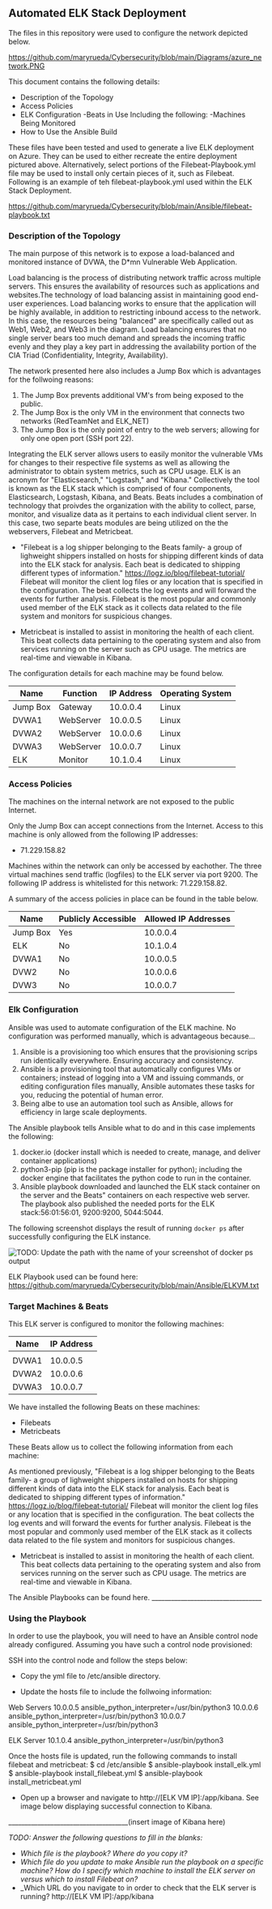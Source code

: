 ## Automated ELK Stack Deployment

The files in this repository were used to configure the network depicted below.

https://github.com/maryrueda/Cybersecurity/blob/main/Diagrams/azure_network.PNG

This document contains the following details:
- Description of the Topology 
- Access Policies
- ELK Configuration
-Beats in Use Including the following:
-Machines Being Monitored
- How to Use the Ansible Build

These files have been tested and used to generate a live ELK deployment on Azure. They can be used to either recreate the entire deployment pictured above. Alternatively, select portions of the Filebeat-Playbook.yml file may be used to install only certain pieces of it, such as Filebeat. Following is an example of teh filebeat-playbook.yml used within the ELK Stack Deployment.


https://github.com/maryrueda/Cybersecurity/blob/main/Ansible/filebeat-playbook.txt



### Description of the Topology

The main purpose of this network is to expose a load-balanced and monitored instance of DVWA, the D*mn Vulnerable Web Application.

Load balancing is the process of distributing network traffic across multiple servers. This ensures the availability of resources such as applications and websites.The technology of load balancing assist in maintaining good end-user experiences.
Load balancing works to ensure that the application will be highly available, in addition to restricting inbound access to the network. In this case, the resources being "balanced" are specifically called out as Web1, Web2, and Web3 in the diagram. 
Load balancing ensures that no single server bears too much demand and spreads the incoming traffic evenly and they play a key part in addressing the availability portion of the CIA Triad (Confidentiality, Integrity, Availability). 

The network presented here also includes a Jump Box which is advantages for the follwoing reasons: 
1. The Jump Box prevents additional VM's from being exposed to the public. 
2. The Jump Box is the only VM in the environment that connects two networks (RedTeamNet and ELK_NET) 
3. The Jump Box is the only point of entry to the web servers; allowing for only one open port (SSH port 22). 


Integrating the ELK server allows users to easily monitor the vulnerable VMs for changes to their respective file systems as well as allowing the administrator to obtain system metrics, such as CPU usage. ELK is an acronym for "Elasticsearch," "Logstash," and "Kibana."
Collectively the tool is known as the ELK stack which is comprised of four components, Elasticsearch, Logstash, Kibana, and Beats. Beats includes a combination of technology that proivdes the organization with the ability to collect, parse, monitor, and visualize data as it pertains to each individual client server.
In this case, two separte beats modules are being utilized on the the webservers, Filebeat and Metricbeat.
- "Filebeat is a log shipper belonging to the Beats family- a group of lighweight shippers installed on hosts for shipping different kinds of data into the ELK stack for analysis. Each beat is dedicated to shipping different types of information." https://logz.io/blog/filebeat-tutorial/
Filebeat will monitor the client log files or any location that is specified in the configuration. The beat collects the log events and will forward the events for further analysis. Filebeat is the most popular and commonly used member of the ELK stack as it collects data related to the file system and monitors for suspicious changes. 

- Metricbeat is installed to assist in monitoring the health of each client. This beat collects data pertaining to the operating system and also from services running on the server such as CPU usage. The metrics are real-time and viewable in Kibana.

The configuration details for each machine may be found below. 

| Name     | Function | IP Address | Operating System |
|----------|----------|------------|------------------|
| Jump Box | Gateway  | 10.0.0.4   | Linux            |
| DVWA1	   | WebServer| 10.0.0.5   | Linux            |
| DVWA2    | WebServer| 10.0.0.6   | Linux            |
| DVWA3    | WebServer| 10.0.0.7   | Linux   	      |
| ELK      | Monitor  | 10.1.0.4   | Linux	      |	

### Access Policies

The machines on the internal network are not exposed to the public Internet. 

Only the Jump Box can accept connections from the Internet. Access to this machine is only allowed from the following IP addresses:
- 71.229.158.82

Machines within the network can only be accessed by eachother. The three virtual machines send traffic (logfiles) to the ELK server via port 9200. 
The following IP address is whitelisted for this network: 71.229.158.82.


A summary of the access policies in place can be found in the table below.

| Name     | Publicly Accessible | Allowed IP Addresses |
|----------|---------------------|----------------------|
| Jump Box | Yes                 | 10.0.0.4             |
| ELK      | No                  | 10.1.0.4             |
| DVWA1    | No                  | 10.0.0.5		|
| DVW2     | No            	 | 10.0.0.6		|
| DVW3     | No		         | 10.0.0.7		|



### Elk Configuration

Ansible was used to automate configuration of the ELK machine. No configuration was performed manually, which is advantageous because...
1. Ansible is a provisioning too which ensures that the provisioning scrips run identically everywhere. Ensuring accuracy and consistency. 
2. Ansible is a provisioning tool that automatically configures VMs or containers; instead of logging into a VM and issuing commands, or editing configuration files manually, Ansible automates these tasks for you, reducing the potential of human error. 
3. Being albe to use an automation tool such as Ansible, allows for efficiency in large scale deployments. 


The Ansible playbook tells Ansible what to do and in this case implements the following:
1. docker.io (docker install which is needed to create, manage, and deliver container applications)
2. python3-pip (pip is the package installer for python); including the docker engine that facilitates the python code to run in the container. 
3. Ansible playbook downloaded and launched the ELK stack container on the server and the Beats" containers on each respective web server. 
The playbook also published the needed ports for the ELK stack:56:01:56:01, 9200:9200, 5044:5044. 

The following screenshot displays the result of running `docker ps` after successfully configuring the ELK instance.

![TODO: Update the path with the name of your screenshot of docker ps output](Images/docker_ps_output.png)

ELK Playbook used can be found here: https://github.com/maryrueda/Cybersecurity/blob/main/Ansible/ELKVM.txt

### Target Machines & Beats
This ELK server is configured to monitor the following machines:

| Name     | IP Address |
|----------|-------------
|          |            |
| DVWA1	   | 10.0.0.5   |
| DVWA2    | 10.0.0.6   |
| DVWA3    | 10.0.0.7   | 


We have installed the following Beats on these machines:
- Filebeats
- Metricbeats

These Beats allow us to collect the following information from each machine:

As mentioned previously, "Filebeat is a log shipper belonging to the Beats family- a group of lighweight shippers installed on hosts for shipping different kinds of data into the ELK stack for analysis. Each beat is dedicated to shipping different types of information." https://logz.io/blog/filebeat-tutorial/
Filebeat will monitor the client log files or any location that is specified in the configuration. The beat collects the log events and will forward the events for further analysis. Filebeat is the most popular and commonly used member of the ELK stack as it collects data related to the file system and monitors for suspicious changes. 

- Metricbeat is installed to assist in monitoring the health of each client. This beat collects data pertaining to the operating system and also from services running on the server such as CPU usage. The metrics are real-time and viewable in Kibana.

The Ansible Playbooks can be found here. __________________________________

### Using the Playbook
In order to use the playbook, you will need to have an Ansible control node already configured. Assuming you have such a control node provisioned: 

SSH into the control node and follow the steps below:
- Copy the yml file to /etc/ansible directory. 

- Update the hosts file to include the follwoing information:

Web Servers 
 10.0.0.5 ansible_python_interpreter=/usr/bin/python3
 10.0.0.6 ansible_python_interpreter=/usr/bin/python3
 10.0.0.7 ansible_python_interpreter=/usr/bin/python3

ELK Server 
10.1.0.4 ansible_python_interpreter=/usr/bin/python3

Once the hosts file is updated, run the following commands to install filebeat and metricbeat:
$ cd /etc/ansible
$ ansible-playbook install_elk.yml 
$ ansible-playbook install_filebeat.yml
$ ansible-playbook install_metricbeat.yml 


- Open up a browser and navigate to http://[ELK VM IP]:/app/kibana. See image below displaying successful connection to Kibana. 

_____________________________________(insert image of Kibana here) 

_TODO: Answer the following questions to fill in the blanks:_
- _Which file is the playbook? Where do you copy it?_
- _Which file do you update to make Ansible run the playbook on a specific machine? How do I specify which machine to install the ELK server on versus which to install Filebeat on?_
- _Which URL do you navigate to in order to check that the ELK server is running? http://[ELK VM IP]:/app/kibana
